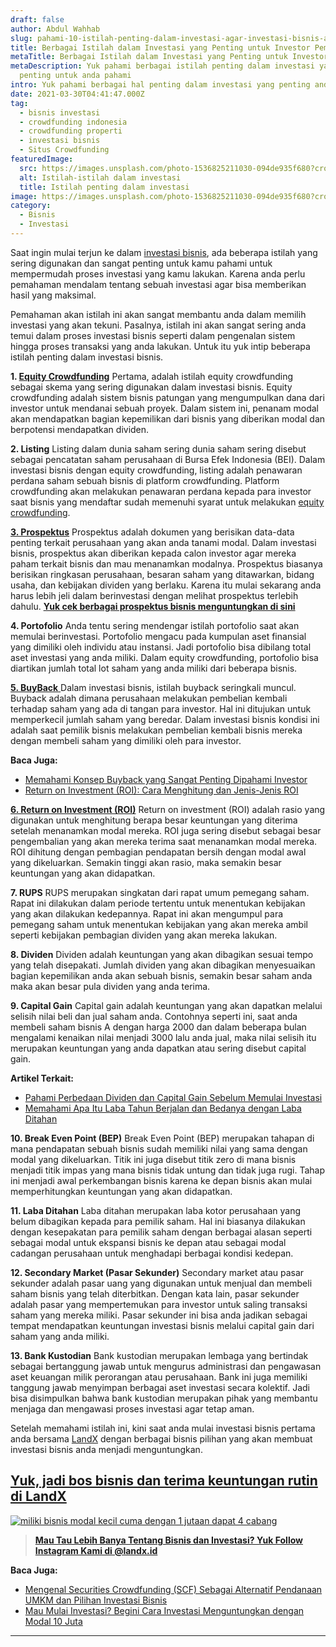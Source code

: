 ```yaml
---
draft: false
author: Abdul Wahhab
slug: pahami-10-istilah-penting-dalam-investasi-agar-investasi-bisnis-anda-menjadi-lebih-mudah
title: Berbagai Istilah dalam Investasi yang Penting untuk Investor Pemula
metaTitle: Berbagai Istilah dalam Investasi yang Penting untuk Investor Pemula
metaDescription: Yuk pahami berbagai istilah penting dalam investasi yang
  penting untuk anda pahami
intro: Yuk pahami berbagai hal penting dalam investasi yang penting anda pahami
date: 2021-03-30T04:41:47.000Z
tag:
  - bisnis investasi
  - crowdfunding indonesia
  - crowdfunding properti
  - investasi bisnis
  - Situs Crowdfunding
featuredImage:
  src: https://images.unsplash.com/photo-1536825211030-094de935f680?crop=entropy&cs=tinysrgb&fit=max&fm=jpg&ixid=MnwxMTc3M3wwfDF8c2VhcmNofDIwfHxpbnZlc3RtZW50fGVufDB8fHx8MTYzODgxMjMzNA&ixlib=rb-1.2.1&q=80&w=1080
  alt: Istilah-istilah dalam investasi
  title: Istilah penting dalam investasi
image: https://images.unsplash.com/photo-1536825211030-094de935f680?crop=entropy&cs=tinysrgb&fit=max&fm=jpg&ixid=MnwxMTc3M3wwfDF8c2VhcmNofDIwfHxpbnZlc3RtZW50fGVufDB8fHx8MTYzODgxMjMzNA&ixlib=rb-1.2.1&q=80&w=1080
category:
  - Bisnis
  - Investasi
---
```

Saat ingin mulai terjun ke dalam [investasi bisnis](https://landx.id/), ada beberapa istilah yang sering digunakan dan sangat penting untuk kamu pahami untuk mempermudah proses investasi yang kamu lakukan. Karena anda perlu pemahaman mendalam tentang sebuah investasi agar bisa memberikan hasil yang maksimal.

Pemahaman akan istilah ini akan sangat membantu anda dalam memilih investasi yang akan tekuni. Pasalnya, istilah ini akan sangat sering anda temui dalam proses investasi bisnis seperti dalam pengenalan sistem hingga proses transaksi yang anda lakukan. Untuk itu yuk intip beberapa istilah penting dalam investasi bisnis.

**1. [Equity Crowdfunding](http://landx.id/)**
Pertama, adalah istilah equity crowdfunding sebagai skema yang sering digunakan dalam investasi bisnis. Equity crowdfunding adalah sistem bisnis patungan yang mengumpulkan dana dari investor untuk mendanai sebuah proyek. Dalam sistem ini, penanam modal akan mendapatkan bagian kepemilikan dari bisnis yang diberikan modal dan berpotensi mendapatkan dividen. 

**2. Listing**
Listing dalam dunia saham sering dunia saham sering disebut sebagai pencatatan saham perusahaan di Bursa Efek Indonesia (BEI). Dalam investasi bisnis dengan equity crowdfunding, listing adalah penawaran perdana saham sebuah bisnis di platform crowdfunding.  Platform crowdfunding akan melakukan penawaran perdana kepada para investor saat bisnis yang mendaftar sudah memenuhi syarat untuk melakukan [equity crowdfunding](http://landx.id/). 

**[3. Prospektus](https://landx.id/project/)**
Prospektus adalah dokumen yang berisikan data-data penting terkait perusahaan yang akan anda tanami modal. Dalam investasi bisnis, prospektus akan diberikan kepada calon investor agar mereka paham terkait bisnis dan mau menanamkan modalnya. Prospektus biasanya berisikan ringkasan perusahaan, besaran saham yang ditawarkan, bidang usaha, dan kebijakan dividen yang berlaku. Karena itu mulai sekarang anda harus lebih jeli dalam berinvestasi dengan melihat prospektus terlebih dahulu. 
**[Yuk cek berbagai prospektus bisnis menguntungkan di sini](https://landx.id/project/)**

**4. Portofolio**
Anda tentu sering mendengar istilah portofolio saat akan memulai berinvestasi. Portofolio mengacu pada kumpulan aset finansial yang dimiliki oleh individu atau instansi. Jadi portofolio bisa dibilang total aset investasi yang anda miliki. Dalam equity crowdfunding, portofolio bisa diartikan jumlah total lot saham yang anda miliki dari beberapa bisnis. 

[**5. BuyBack** ](https://landx.id/blog/buyback-adalah/)
Dalam investasi bisnis, istilah buyback seringkali muncul. Buyback adalah dimana perusahaan melakukan pembelian kembali terhadap saham yang ada di tangan para investor. Hal ini ditujukan untuk memperkecil jumlah saham yang beredar. Dalam investasi bisnis kondisi ini adalah saat pemilik bisnis melakukan pembelian kembali bisnis mereka dengan membeli saham yang dimiliki oleh para investor. 

**Baca Juga:**

* [Memahami Konsep Buyback yang Sangat Penting Dipahami Investor](https://landx.id/blog/buyback-adalah/)
* [Return on Investment (ROI): Cara Menghitung dan Jenis-Jenis ROI](https://landx.id/blog/return-on-investment-roi-adalah/)

**[6. Return on Investment  (ROI)](https://landx.id/blog/return-on-investment-roi-adalah/)**
Return on investment (ROI) adalah rasio yang digunakan untuk menghitung berapa besar keuntungan yang diterima setelah menanamkan modal mereka. ROI juga sering disebut sebagai besar pengembalian yang akan mereka terima saat menanamkan modal mereka. ROI dihitung dengan pembagian pendapatan bersih dengan modal awal yang dikeluarkan. Semakin tinggi akan rasio, maka semakin besar keuntungan yang akan didapatkan. 

**7. RUPS**
RUPS merupakan singkatan dari rapat umum pemegang saham. Rapat ini dilakukan dalam periode tertentu untuk menentukan kebijakan yang akan dilakukan kedepannya. Rapat ini akan mengumpul para pemegang saham untuk menentukan kebijakan yang akan mereka ambil seperti kebijakan pembagian dividen yang akan mereka lakukan. 

**8. Dividen** 
Dividen adalah keuntungan yang akan dibagikan sesuai tempo yang telah disepakati. Jumlah dividen yang akan dibagikan menyesuaikan bagian kepemilikan anda akan sebuah bisnis, semakin besar saham anda maka akan besar pula dividen yang anda terima.

**9. Capital Gain** 
Capital gain adalah keuntungan yang akan dapatkan melalui selisih nilai beli dan jual saham anda. Contohnya seperti ini, saat anda membeli saham bisnis A dengan harga 2000 dan dalam beberapa bulan mengalami kenaikan nilai menjadi 3000 lalu anda jual, maka nilai selisih itu merupakan keuntungan yang anda dapatkan atau sering disebut capital gain. 

**Artikel Terkait:**

* [Pahami Perbedaan Dividen dan Capital Gain Sebelum Memulai Investasi](https://landx.id/blog/pahami-perbedaan-dividen-dan-capital-gain-sebelum-memulai-investasi/)
* [Memahami Apa Itu Laba Tahun Berjalan dan Bedanya dengan Laba Ditahan](https://landx.id/blog/beda-antara-laba-ditahan-dan-laba-tahun-berjalan/)

**10. Break Even Point (BEP)**
Break Even Point (BEP) merupakan tahapan di mana pendapatan sebuah bisnis sudah memiliki nilai yang sama dengan modal yang dikeluarkan. Titik ini juga disebut titik zero di mana bisnis menjadi titik impas yang mana bisnis tidak untung dan tidak juga rugi. Tahap ini menjadi awal perkembangan bisnis karena ke depan bisnis akan mulai memperhitungkan keuntungan yang akan didapatkan. 

**11. Laba Ditahan**
Laba ditahan merupakan laba kotor perusahaan yang belum dibagikan kepada para pemilik saham. Hal ini biasanya dilakukan dengan kesepakatan para pemilik saham dengan berbagai alasan seperti sebagai modal untuk ekspansi bisnis ke depan atau sebagai modal cadangan perusahaan untuk menghadapi berbagai kondisi kedepan. 

**12. Secondary Market (Pasar Sekunder)**
Secondary market atau pasar sekunder adalah pasar uang yang digunakan untuk menjual dan membeli saham bisnis yang telah diterbitkan. Dengan kata lain, pasar sekunder adalah pasar yang mempertemukan para investor untuk saling transaksi saham yang mereka miliki. Pasar sekunder ini bisa anda jadikan sebagai tempat mendapatkan keuntungan investasi bisnis melalui capital gain dari saham yang anda miliki.

**13. Bank Kustodian**
Bank kustodian merupakan lembaga yang bertindak sebagai bertanggung jawab untuk mengurus administrasi dan pengawasan aset keuangan milik perorangan atau perusahaan. Bank ini juga memiliki tanggung jawab menyimpan berbagai aset investasi secara kolektif. Jadi bisa disimpulkan bahwa bank kustodian merupakan pihak yang membantu menjaga dan mengawasi proses investasi agar tetap aman.

Setelah memahami istilah ini, kini saat anda mulai investasi bisnis pertama anda bersama [LandX](https://landx.id/) dengan berbagai bisnis pilihan yang akan membuat investasi bisnis anda menjadi menguntungkan.

## [Yuk, jadi bos bisnis dan terima keuntungan rutin di LandX](https://landx.id/project/?utm_source=Blog&utm_medium=organic+keyword&utm_campaign=blog&utm_id=Blog)

[![miliki bisnis modal kecil cuma dengan 1 jutaan dapat 4 cabang ](https://accountgram-production.sfo2.cdn.digitaloceanspaces.com/landx_ghost/2021/11/jadi-owner-bisnis-hanya-1-jutaan-dengan-cuan-yang-sangat-menjanjikan.png)](https://landx.id/project/?utm_source=Blog&utm_medium=organic+keyword&utm_campaign=blog&utm_id=Blog)

> **[Mau Tau Lebih Banya Tentang Bisnis dan Investasi? Yuk Follow Instagram Kami di @landx.id](https://www.instagram.com/landx.id/?utm_medium=copy_link)**

**Baca Juga:**

* [Mengenal Securities Crowdfunding (SCF) Sebagai Alternatif Pendanaan UMKM dan Pilihan Investasi Bisnis](https://landx.id/blog/securities-crowdfunding-dan-equity-crowdfunding/)
* [Mau Mulai Investasi? Begini Cara Investasi Menguntungkan dengan Modal 10 Juta](https://landx.id/blog)

- - -